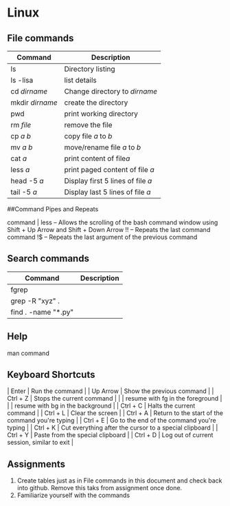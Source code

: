# Linux


## File commands

| Command         | Description                       |
| ----            | ------                            |
| ls              | Directory listing                 |
| ls -lisa        | list details                      |
| cd *dirname*    | Change directory to *dirname*     |
| mkdir *dirname* | create the directory              |
| pwd             | print working directory           |
| rm *file*       | remove the file                   |
| cp *a* *b*      | copy file *a* to *b*              |
| mv *a* *b*      | move/rename file *a* to *b*       |
| cat *a*         | print content of file*a*          |
| less *a*        | print paged content of file *a*   |
| head -5 *a*     | Display first 5 lines of file *a* |
| tail -5 *a*     | Display last 5 lines of file *a*  |

##Command Pipes and Repeats

command | less – Allows the scrolling of the bash command window using Shift + Up Arrow and Shift + Down Arrow
!! – Repeats the last command
command  !$ – Repeats the last argument of the previous command

## Search commands

| Command | Description |
| ---- | ------ |
| fgrep   |  |
| grep -R "xyz" .   |  |
| find . -name "*.py" | |

## Help

man command

## 
## Keyboard Shortcuts

| Enter    | Run the command                                        |
| Up Arrow | Show the previous command                              |
| Ctrl + Z | Stops the current command                              |
|          | resume with fg in the foreground                       |
|          | resume with bg in the background                       |
| Ctrl + C | Halts the current command                              |
| Ctrl + L | Clear the screen                                       |
| Ctrl + A | Return to the start of the command you're typing       |
| Ctrl + E | Go to the end of the command you're typing             |
| Ctrl + K | Cut everything after the cursor to a special clipboard |
| Ctrl + Y | Paste from the special clipboard                       |
| Ctrl + D | Log out of current session, similar to exit            |


## Assignments
1. Create tables just as in File commands in this document and check back into github. Remove this taks from assignment once done.
2. Familiarize yourself with the commands
